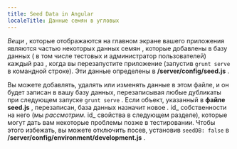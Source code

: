 ```yaml
---
title: Seed Data in Angular
localeTitle: Данные семян в угловых
---
```

_Вещи_ , которые отображаются на главном экране вашего приложения являются частью некоторых данных семян , которые добавлены в базу данных ( в том числе тестовых и администратор пользователей) каждый раз , когда вы перезапустите приложение (запустив `grunt serve` в командной строке). Эти данные определены в **/server/config/seed.js** .

Вы можете добавлять, удалять или изменять данные в этом файле, и он будет записан в вашу базу данных, перезаписывая любые дубликаты при следующем запуске `grunt serve` . Если объект, указанный в **файле seed.js** , перезаписан, база данных назначит новое _._ id\_ собственности на него (мы _рассмотрим._ id\_ свойства в следующем разделе), которые могут дать вам некоторые проблемы позже в тестировании. Чтобы этого избежать, вы можете отключить посев, установив `seedDB: false` в **/server/config/environment/development.js** .
